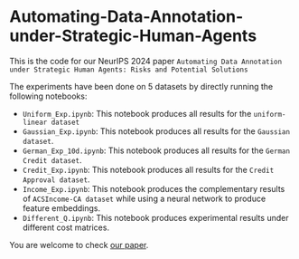 # Automating-Data-Annotation-under-Strategic-Human-Agents

This is the code for our NeurIPS 2024 paper ```Automating Data Annotation under Strategic Human Agents: Risks and Potential Solutions```

The experiments have been done on 5 datasets by directly running the following notebooks:

- ```Uniform_Exp.ipynb```: This notebook produces all results for the ```uniform-linear dataset```
- ```Gaussian_Exp.ipynb```: This notebook produces all results for the ```Gaussian dataset```.
- ```German_Exp_10d.ipynb```: This notebook produces all results for the ```German Credit dataset```.
- ```Credit_Exp.ipynb```: This notebook produces all results for the ```Credit Approval dataset```.
- ```Income_Exp.ipynb```: This notebook produces the complementary results of ```ACSIncome-CA dataset``` while using a neural network to produce feature embeddings.
- ```Different_Q.ipynb```: This notebook produces experimental results under different cost matrices.
  
You are welcome to check [our paper](https://arxiv.org/pdf/2405.08027).

